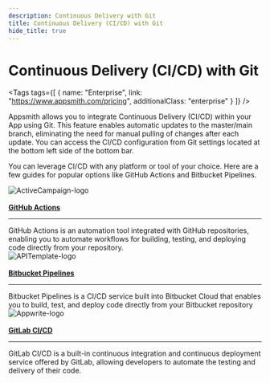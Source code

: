 ```yaml
---
description: Continuous Delivery with Git
title: Continuous Delivery (CI/CD) with Git
hide_title: true
---
```



<!-- vale off -->


<div className="tag-wrapper">
<h1>Continuous Delivery (CI/CD) with Git</h1>


<Tags
tags={[
{ name: "Enterprise", link: "https://www.appsmith.com/pricing", additionalClass: "enterprise" }
]}
/>


</div>


<!-- vale on -->


Appsmith allows you to integrate Continuous Delivery (CI/CD) within your App using Git. This feature enables automatic updates to the master/main branch, eliminating the need for manual pulling of changes after each update. You can access the CI/CD configuration from Git settings located at the bottom left side of the bottom bar.


You can leverage CI/CD with any platform or tool of your choice. Here are a few guides for popular options like GitHub Actions and Bitbucket Pipelines.




<!-- <div className="containerGridSampleApp">
<div className="containerColumnSampleApp columnGrid column-one">
       <div className="containerCol">
           <a href="/advanced-concepts/version-control-with-git/cd-with-github-actions"><strong>GitHub Actions</strong></a>
       </div> <hr/>
       <div className="containerDescription">GitHub Actions is an automation tool integrated with GitHub repositories, enabling you to automate workflows for building, testing, and deploying code directly from your repository.</div>
       <div className="containerTutorialLink"></div>
   </div>
</div> -->


<div className="containerGrid">
   <div className="containerColumnSampleApp columnGrid column-one" style={{padding:"20px"}}>
       <div className="containerCol">
           <img className="containerImage" src="/img/gitactions-logo.png" alt="ActiveCampaign-logo"/>
       </div> <br/>
        <div className="containerCol">
           <a href="/advanced-concepts/version-control-with-git/cd-with-github-actions"><strong>GitHub Actions</strong></a>
       </div> <hr/>
       <div className="containerDescription">GitHub Actions is an automation tool integrated with GitHub repositories, enabling you to automate workflows for building, testing, and deploying code directly from your repository.</div>
       <div className="containerTutorialLink"></div>
   </div>
   <div className="containerColumnSampleApp columnGrid column-two" style={{padding:"20px"}}>
       <div className="containerCol">
           <img className="containerImage" src="/img/bitbucket-cd1.png" alt="APITemplate-logo"/>
       </div> <br/>
       <div className="containerCol">
           <a href="/advanced-concepts/version-control-with-git/cd-with-bitbucket"><strong>Bitbucket Pipelines</strong></a>
       </div> <hr/>
       <div className="containerDescription">Bitbucket Pipelines is a CI/CD service built into Bitbucket Cloud that enables you to build, test, and deploy code directly from your Bitbucket repository</div>
       <div className="containerTutorialLink"></div>
   </div>
     <div className="containerColumnSampleApp columnGrid column-two" style={{padding:"20px"}}>
       <div className="containerCol">
           <img className="containerImage" src="/img/gitlabcd1.png" alt="Appwrite-logo"/>
       </div> <br/>
       <div className="containerCol">
           <a href="/advanced-concepts/version-control-with-git/cd-with-gitlab"><strong>GitLab CI/CD</strong></a>
       </div> <hr/>
       <div className="containerDescription">GitLab CI/CD is a built-in continuous integration and continuous deployment service offered by GitLab, allowing developers to automate the testing and delivery of their code.</div>
       <div className="containerTutorialLink">
       </div>   
   </div>
</div>